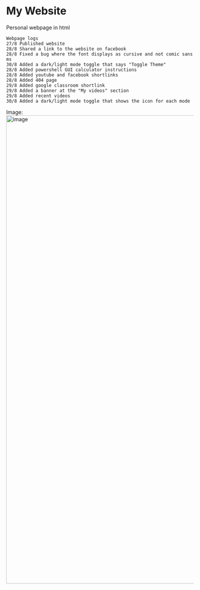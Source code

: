 # My Website
Personal webpage in html

```__logs
Webpage logs
27/8 Published website
28/8 Shared a link to the website on facebook
28/8 Fixed a bug where the font displays as cursive and not comic sans ms
30/8 Added a dark/light mode toggle that says "Toggle Theme"
28/8 Added powershell GUI calculator instructions
28/8 Added youtube and facebook shortlinks
28/8 Added 404 page
29/8 Added google classroom shortlink
29/8 Added a banner at the "My videos" section
29/8 Added recent videos
30/8 Added a dark/light mode toggle that shows the icon for each mode
```
Image:
<img width="2187" height="1256" alt="image" src="https://github.com/user-attachments/assets/7def30c6-9159-4c27-a8d2-e2a1722cbea0" />

